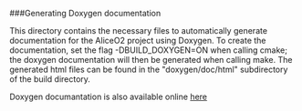 ###Generating Doxygen documentation

This directory contains the necessary files to automatically generate documentation for the AliceO2 project using Doxygen. To create the documentation, set the flag -DBUILD_DOXYGEN=ON when calling cmake; the doxygen documentation will then be generated when calling make.  The generated html files can be found in the "doxygen/doc/html" subdirectory of the build directory.

Doxygen documantation is also available online [here](http://aliceo2group.github.io/AliceO2/)
